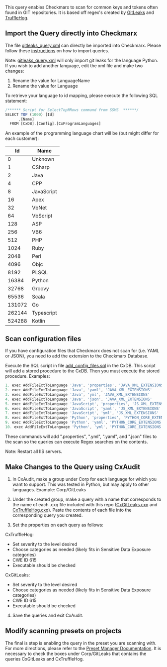 This query enables Checkmarx to scan for common keys and tokens often found in GIT repositories.  It is based off regex's created by [GitLeaks](https://github.com/zricethezav/gitleaks) and [TruffleHog](https://github.com/dxa4481/truffleHog).

## Import the Query directly into Checkmarx

The file [gitleaks_query.xml](gitleaks_query.xml) can directly be imported into Checkmarx.  Please follow these [instructions](https://checkmarx.atlassian.net/wiki/spaces/KC/pages/91029540/Query+Viewer+v8.4.1+to+v8.9.0) on how to import queries.

Note: [gitleaks_query.xml](gitleaks_query.xml) will only import git leaks for the language Python.  If you wish to add another language, edit the xml file and make two changes:

1. Rename the value for LanguageName
2. Rename the value for Language

To retrieve your language to id mapping, please execute the following SQL statement:

```javascript
/****** Script for SelectTopNRows command from SSMS  ******/
SELECT TOP (1000) [Id]
      ,[Name]
  FROM [CxDB].[Config].[CxProgramLanguages]
```

An example of the programming language chart will be (but might differ for each customer):

| Id     | Name       |
| ------ | ---------- |
| 0      | Unknown    |
| 1      | CSharp     |
| 2      | Java       |
| 4      | CPP        |
| 8      | JavaScript |
| 16     | Apex       |
| 32     | VbNet      |
| 64     | VbScript   |
| 128    | ASP        |
| 256    | VB6        |
| 512    | PHP        |
| 1024   | Ruby       |
| 2048   | Perl       |
| 4096   | Objc       |
| 8192   | PLSQL      |
| 16384  | Python     |
| 32768  | Groovy     |
| 65536  | Scala      |
| 131072 | Go         |
| 262144 | Typescript |
| 524288 | Kotlin     |

## Scan configuration files

If you have configuration files that Checkmarx does not scan for (i.e. YAML or JSON), you need to add the extension to the Checkmarx Database.

Execute the SQL script in file [add_config_files.sql](add_config_files.sql) in the CxDB.  This script will add a stored procedure to the CxDB.  Then you must execute the stored procedure.  Examples:

```javascript
1. exec AddFileExtToLanguage 'Java', 'properties', 'JAVA_XML_EXTENSIONS'
2. exec AddFileExtToLanguage 'Java', 'yaml', 'JAVA_XML_EXTENSIONS'
3. exec AddFileExtToLanguage 'Java', 'yml', 'JAVA_XML_EXTENSIONS'
4. exec AddFileExtToLanguage 'Java', 'json', 'JAVA_XML_EXTENSIONS'
5. exec AddFileExtToLanguage 'JavaScript', 'properties', 'JS_XML_EXTENSIONS'
6. exec AddFileExtToLanguage 'JavaScript', 'yaml', 'JS_XML_EXTENSIONS'
7. exec AddFileExtToLanguage 'JavaScript', 'yml', 'JS_XML_EXTENSIONS'
8. exec AddFileExtToLanguage 'Python', 'properties', 'PYTHON_CORE_EXTENSIONS'
9. exec AddFileExtToLanguage 'Python', 'yaml', 'PYTHON_CORE_EXTENSIONS'
10. exec AddFileExtToLanguage 'Python', 'yml', 'PYTHON_CORE_EXTENSIONS'
```

These commands will add ".properties", ".yml", ".yaml", and ".json" files to the scan so the queries can execute Regex searches on the contents.

Note: Restart all IIS servers.


## Make Changes to the Query using CxAudit

1. In CxAudit, make a group under Corp for each language for which you want to support.  This was tested in Python, but may apply to other languages.  Example: Corp/GitLeaks

2. Under the created group, make a query with a name that corresponds to the name of each .cxq file included with this repo ([CxGitLeaks.cxq](CxAudit/Corp/Python/GitLeaks/CxGitLeaks.cxq) and [CxTruffleHog.cxq](CxAudit/Corp/Python/GitLeaks/CxTruffleHog.cxq)).  Paste the contents of each file into the corresponding query you created.

3. Set the properties on each query as follows:
   
CxTruffleHog:
* Set severity to the level desired
* Choose categories as needed (likely fits in Sensitive Data Exposure categories)
* CWE ID 615
* Executable should be checked

CxGitLeaks:
* Set severity to the level desired
* Choose categories as needed (likely fits in Sensitive Data Exposure categories)
* CWE ID 615
* Executable should be checked

4. Save the queries and exit CxAudit.

## Modify scanning presets on projects

The final is step is enabling the query in the preset you are scanning with.  For more directions, please refer to the [Preset Manager Documentation](https://checkmarx.atlassian.net/wiki/spaces/KC/pages/49250315/Preset+Manager).  It is necessary to check the boxes under Corp/GitLeaks that contains the queries CxGitLeaks and CxTruffleHog.

